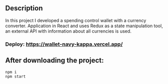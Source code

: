 ## Description

In this project I developed a spending control wallet with a currency converter.
Application in React and uses Redux as a state manipulation tool,
an external API with information about all currencies is used.

### Deploy: https://wallet-navy-kappa.vercel.app/

## After downloading the project:

```
npm i
npm start
```
